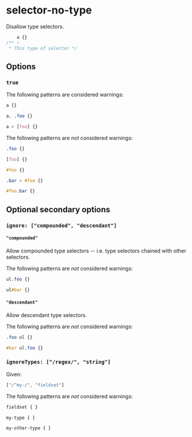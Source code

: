 # selector-no-type

Disallow type selectors.

```css
    a {}
/** ↑
 * This type of selector */
```

## Options

### `true`

The following patterns are considered warnings:

```css
a {}
```

```css
a, .foo {}
```

```css
a > [foo] {}
```

The following patterns are *not* considered warnings:

```css
.foo {}
```

```css
[foo] {}
```

```css
#foo {}
```

```css
.bar > #foo {}
```

```css
#foo.bar {}
```

## Optional secondary options

### `ignore: ["compounded", "descendant"]`

#### `"compounded"`

Allow compounded type selectors -- i.e. type selectors chained with other selectors.

The following patterns are *not* considered warnings:

```css
ul.foo {}
```

```css
ul#bar {}
```

#### `"descendant"`

Allow descendant type selectors.

The following patterns are *not* considered warnings:

```css
.foo ul {}
```

```css
#bar ul.foo {}
```

### `ignoreTypes: ["/regex/", "string"]`

Given:

```js
["/^my-/", "fieldset"]
```

The following patterns are *not* considered warnings:

```css
fieldset { }
```

```css
my-type { }
```

```css
my-other-type { }
```
